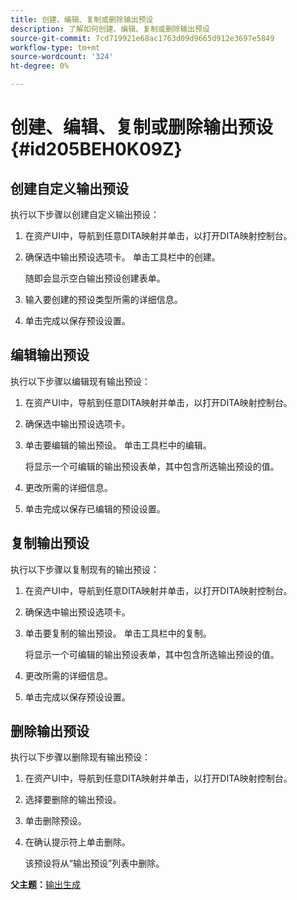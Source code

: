 ```yaml
---
title: 创建、编辑、复制或删除输出预设
description: 了解如何创建、编辑、复制或删除输出预设
source-git-commit: 7cd719921e68ac1763d09d9665d912e3697e5849
workflow-type: tm+mt
source-wordcount: '324'
ht-degree: 0%

---
```



# 创建、编辑、复制或删除输出预设 {#id205BEH0K09Z}

## 创建自定义输出预设

执行以下步骤以创建自定义输出预设：

1. 在资产UI中，导航到任意DITA映射并单击，以打开DITA映射控制台。

1. 确保选中输出预设选项卡。 单击工具栏中的创建。

   随即会显示空白输出预设创建表单。

1. 输入要创建的预设类型所需的详细信息。

1. 单击完成以保存预设设置。


## 编辑输出预设

执行以下步骤以编辑现有输出预设：

1. 在资产UI中，导航到任意DITA映射并单击，以打开DITA映射控制台。

1. 确保选中输出预设选项卡。

1. 单击要编辑的输出预设。 单击工具栏中的编辑。

   将显示一个可编辑的输出预设表单，其中包含所选输出预设的值。

1. 更改所需的详细信息。

1. 单击完成以保存已编辑的预设设置。


## 复制输出预设

执行以下步骤以复制现有的输出预设：

1. 在资产UI中，导航到任意DITA映射并单击，以打开DITA映射控制台。

1. 确保选中输出预设选项卡。

1. 单击要复制的输出预设。 单击工具栏中的复制。

   将显示一个可编辑的输出预设表单，其中包含所选输出预设的值。

1. 更改所需的详细信息。

1. 单击完成以保存预设设置。


## 删除输出预设

执行以下步骤以删除现有输出预设：

1. 在资产UI中，导航到任意DITA映射并单击，以打开DITA映射控制台。

1. 选择要删除的输出预设。

1. 单击删除预设。

1. 在确认提示符上单击删除。

   该预设将从“输出预设”列表中删除。


**父主题：**[&#x200B;输出生成](generate-output.md)


